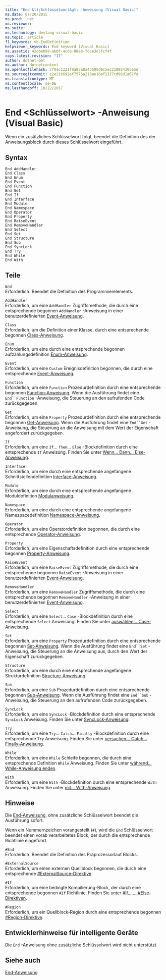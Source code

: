 ```yaml
---
title: "End &lt;Schlüsselwort&gt; -Anweisung (Visual Basic)"
ms.date: 07/20/2015
ms.prod: .net
ms.reviewer: 
ms.suite: 
ms.technology: devlang-visual-basic
ms.topic: article
f1_keywords: vb.EndDefinition
helpviewer_keywords: End keyword [Visual Basic]
ms.assetid: 42d6e088-ab0f-4cda-88e8-fdce3e5fcf4f
caps.latest.revision: "17"
author: dotnet-bot
ms.author: dotnetcontent
ms.openlocfilehash: cf0ac1221f8a85a8a43599d9c5ec210884205e5e
ms.sourcegitcommit: c2e216692ef7576a213ae16af2377cd98d1a67fa
ms.translationtype: MT
ms.contentlocale: de-DE
ms.lasthandoff: 10/22/2017
---
```

# <a name="end-ltkeywordgt-statement-visual-basic"></a>End &lt;Schlüsselwort&gt; -Anweisung (Visual Basic)
Wenn ein zusätzliches Schlüsselwort folgt, beendet die Definition des der Anweisungsblock durch dieses Schlüsselwort eingeführt.  
  
## <a name="syntax"></a>Syntax  
  
```  
End AddHandler  
End Class   
End Enum   
End Event   
End Function   
End Get   
End If   
End Interface   
End Module   
End Namespace   
End Operator   
End Property   
End RaiseEvent  
End RemoveHandler  
End Select   
End Set   
End Structure   
End Sub   
End SyncLock   
End Try   
End While   
End With  
```  
  
## <a name="parts"></a>Teile  
 `End`  
 Erforderlich. Beendet die Definition des Programmierelements.  
  
 `AddHandler`  
 Erforderlich, um eine `AddHandler` Zugriffsmethode, die durch eine entsprechende begonnen `AddHandler` -Anweisung in einer benutzerdefinierten [Event-Anweisung](../../../visual-basic/language-reference/statements/event-statement.md).  
  
 `Class`  
 Erforderlich, um die Definition einer Klasse, durch eine entsprechende begonnen [Class-Anweisung](../../../visual-basic/language-reference/statements/class-statement.md).  
  
 `Enum`  
 Erforderlich, um eine durch eine entsprechende begonnen aufzählungsdefinition [Enum-Anweisung](../../../visual-basic/language-reference/statements/enum-statement.md).  
  
 `Event`  
 Erforderlich, um eine `Custom` Ereignisdefinition begonnen, die durch eine entsprechende [Event-Anweisung](../../../visual-basic/language-reference/statements/event-statement.md).  
  
 `Function`  
 Erforderlich, um eine `Function` Prozedurdefinition durch eine entsprechende begonnen [Function-Anweisung](../../../visual-basic/language-reference/statements/function-statement.md). Wenn die Ausführung findet eine `End``Function` -Anweisung, die Steuerung an den aufrufenden Code zurückgegeben.  
  
 `Get`  
 Erforderlich, um eine `Property` Prozedurdefinition durch eine entsprechende begonnen [Get-Anweisung](../../../visual-basic/language-reference/statements/get-statement.md). Wenn die Ausführung findet eine `End``Get` -Anweisung, die Steuerung an die Anweisung mit dem Wert der Eigenschaft angefordert zurückgegeben.  
  
 `If`  
 Erforderlich, um eine `If`... `Then`... `Else` -Blockdefinition durch eine entsprechende `If` Anweisung. Finden Sie unter [Wenn... Dann... Else-Anweisung](../../../visual-basic/language-reference/statements/if-then-else-statement.md).  
  
 `Interface`  
 Erforderlich, um eine durch eine entsprechende angefangene Schnittstellendefinition [Interface-Anweisung](../../../visual-basic/language-reference/statements/interface-statement.md).  
  
 `Module`  
 Erforderlich, um eine durch eine entsprechende angefangene Moduldefinition [Modulanweisung](../../../visual-basic/language-reference/statements/module-statement.md).  
  
 `Namespace`  
 Erforderlich, um eine durch eine entsprechende angefangene Namespacedefinition [Namespace-Anweisung](../../../visual-basic/language-reference/statements/namespace-statement.md).  
  
 `Operator`  
 Erforderlich, um eine Operatordefinition begonnen, die durch eine entsprechende [Operator-Anweisung](../../../visual-basic/language-reference/statements/operator-statement.md).  
  
 `Property`  
 Erforderlich, um eine Eigenschaftsdefinition durch eine entsprechende begonnen [Property-Anweisung](../../../visual-basic/language-reference/statements/property-statement.md).  
  
 `RaiseEvent`  
 Erforderlich, um eine `RaiseEvent` Zugriffsmethode, die durch eine entsprechende begonnen `RaiseEvent` -Anweisung in einer benutzerdefinierten [Event-Anweisung](../../../visual-basic/language-reference/statements/event-statement.md).  
  
 `RemoveHandler`  
 Erforderlich, um eine `RemoveHandler` Zugriffsmethode, die durch eine entsprechende begonnen `RemoveHandler` -Anweisung in einer benutzerdefinierten [Event-Anweisung](../../../visual-basic/language-reference/statements/event-statement.md).  
  
 `Select`  
 Erforderlich, um eine `Select`... `Case` -Blockdefinition durch eine entsprechende `Select` Anweisung. Finden Sie unter [auswählen... Case-Anweisung](../../../visual-basic/language-reference/statements/select-case-statement.md).  
  
 `Set`  
 Erforderlich, um eine `Property` Prozedurdefinition durch eine entsprechende begonnen [Set-Anweisung](../../../visual-basic/language-reference/statements/set-statement.md). Wenn die Ausführung findet eine `End``Set` -Anweisung, die Steuerung an die Anweisung aus, durch den Wert der Eigenschaft zurückgegeben.  
  
 `Structure`  
 Erforderlich, um eine durch eine entsprechende angefangene Strukturdefinition [Structure-Anweisung](../../../visual-basic/language-reference/statements/structure-statement.md).  
  
 `Sub`  
 Erforderlich, um eine `Sub` Prozedurdefinition durch eine entsprechende begonnen [Sub-Anweisung](../../../visual-basic/language-reference/statements/sub-statement.md). Wenn die Ausführung findet eine `End``Sub` -Anweisung, die Steuerung an den aufrufenden Code zurückgegeben.  
  
 `SyncLock`  
 Erforderlich, um eine `SyncLock` -Blockdefinition durch eine entsprechende `SyncLock` Anweisung. Finden Sie unter [SyncLock-Anweisung](../../../visual-basic/language-reference/statements/synclock-statement.md).  
  
 `Try`  
 Erforderlich, um eine `Try`... `Catch`... `Finally` -Blockdefinition durch eine entsprechende `Try` Anweisung. Finden Sie unter [versuchen... Catch... Finally-Anweisung](../../../visual-basic/language-reference/statements/try-catch-finally-statement.md).  
  
 `While`  
 Erforderlich, um eine `While` Schleife begonnen, die durch eine entsprechende Definition `While` Anweisung. Finden Sie unter [während... While-Anweisung enden](../../../visual-basic/language-reference/statements/while-end-while-statement.md).  
  
 `With`  
 Erforderlich, um eine `With` -Blockdefinition durch eine entsprechende `With` Anweisung. Finden Sie unter [mit... With-Anweisung](../../../visual-basic/language-reference/statements/with-end-with-statement.md).  
  
## <a name="remarks"></a>Hinweise  
 Die [End-Anweisung](../../../visual-basic/language-reference/statements/end-statement.md), ohne zusätzliche Schlüsselwort beendet die Ausführung sofort.  
  
 Wenn ein Nummernzeichen vorangestellt (`#`), wird die `End` Schlüsselwort beendet einen vorab verarbeitetes Block, der durch die entsprechende Richtlinie eingeführt.  
  
 `#End`  
 Erforderlich. Beendet die Definition des Präprozessorlauf Blocks.  
  
 `#ExternalSource`  
 Erforderlich, um einen externen Quellblock begonnen, die durch eine entsprechende [#ExternalSource-Direktive](../../../visual-basic/language-reference/directives/externalsource-directive.md).  
  
 `#If`  
 Erforderlich, um eine bedingte Kompilierung-Block, der durch eine entsprechende begonnen `#If` Richtlinie. Finden Sie unter [#If... ... #Else-Direktiven](../../../visual-basic/language-reference/directives/if-then-else-directives.md).  
  
 `#Region`  
 Erforderlich, um ein Quellblock-Region durch eine entsprechende begonnen [#Region-Direktive](../../../visual-basic/language-reference/directives/region-directive.md).  
  
## <a name="smart-device-developer-notes"></a>Entwicklerhinweise für intelligente Geräte  
 Die `End` -Anweisung ohne zusätzliche Schlüsselwort wird nicht unterstützt.  
  
## <a name="see-also"></a>Siehe auch  
 [End-Anweisung](../../../visual-basic/language-reference/statements/end-statement.md)
